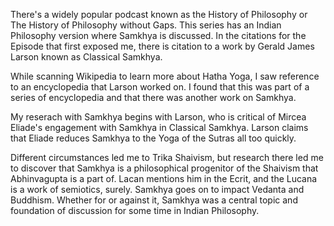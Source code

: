 There's a widely popular podcast known as the History of Philosophy or The History of Philosophy without Gaps. This series has an Indian Philosophy version where Samkhya is discussed. In the citations for the Episode that first exposed me, there is citation to a work by Gerald James Larson known as Classical Samkhya. 

While scanning Wikipedia to learn more about Hatha Yoga, I saw reference to an encyclopedia that Larson worked on. I found that this was part of a series of encyclopedia and that there was another work on Samkhya.

My reserach with Samkhya begins with Larson, who is critical of Mircea Eliade's engagement with Samkhya in Classical Samkhya. Larson claims that Eliade reduces Samkhya to the Yoga of the Sutras all too quickly. 

Different circumstances led me to Trika Shaivism, but research there led me to discover that Samkhya is a philosophical progenitor of the Shaivism that Abhinvagupta is a part of. Lacan mentions him in the Ecrit, and the Lucana is a work of semiotics, surely. Samkhya goes on to impact Vedanta and Buddhism. Whether for or against it, Samkhya was a central topic and foundation of discussion for some time in Indian Philosophy.
